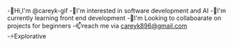 -👋Hi,I'm @careyk-gif
-👀I'm interested in software development and AI
-🌱I'm currently learning front end development
-💞️I'm Looking to collaboarate on projects for beginners
-📫reach me via careyk896@gmail.com
-⚡Explorative

<!---
careyk-gif/careyk-gif is a ✨ special ✨ repository because its `README.md` (this file) appears on your GitHub profile.
You can click the Preview link to take a look at your changes.
--->
